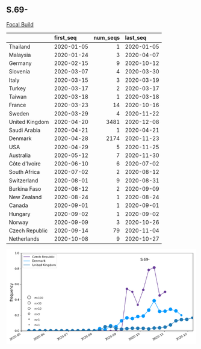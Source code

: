 

## S.69-
[Focal Build](https://nextstrain.org/groups/neherlab/ncov/S.69-?f_region=Europe)

|                | first_seq   |   num_seqs | last_seq   |
|:---------------|:------------|-----------:|:-----------|
| Thailand       | 2020-01-05  |          1 | 2020-01-05 |
| Malaysia       | 2020-01-24  |          3 | 2020-04-07 |
| Germany        | 2020-02-15  |          9 | 2020-10-12 |
| Slovenia       | 2020-03-07  |          4 | 2020-03-30 |
| Italy          | 2020-03-15  |          3 | 2020-03-19 |
| Turkey         | 2020-03-17  |          2 | 2020-03-17 |
| Taiwan         | 2020-03-18  |          1 | 2020-03-18 |
| France         | 2020-03-23  |         14 | 2020-10-16 |
| Sweden         | 2020-03-29  |          4 | 2020-11-22 |
| United Kingdom | 2020-04-20  |       3481 | 2020-12-08 |
| Saudi Arabia   | 2020-04-21  |          1 | 2020-04-21 |
| Denmark        | 2020-04-28  |       2174 | 2020-11-23 |
| USA            | 2020-04-29  |          5 | 2020-11-25 |
| Australia      | 2020-05-12  |          7 | 2020-11-30 |
| Côte d'Ivoire  | 2020-06-10  |          6 | 2020-07-02 |
| South Africa   | 2020-07-02  |          2 | 2020-08-12 |
| Switzerland    | 2020-08-01  |          9 | 2020-08-31 |
| Burkina Faso   | 2020-08-12  |          2 | 2020-09-09 |
| New Zealand    | 2020-08-24  |          1 | 2020-08-24 |
| Canada         | 2020-09-01  |          1 | 2020-09-01 |
| Hungary        | 2020-09-02  |          1 | 2020-09-02 |
| Norway         | 2020-09-09  |          3 | 2020-10-26 |
| Czech Republic | 2020-09-14  |         79 | 2020-11-04 |
| Netherlands    | 2020-10-08  |          9 | 2020-10-27 |

![Overall trends S.69-](/overall_trends_figures/overall_trends_S.69-.png)